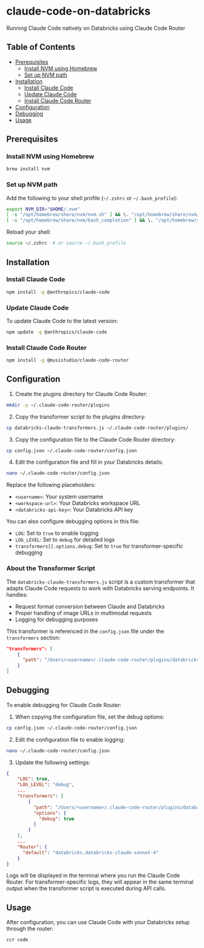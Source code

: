 # claude-code-on-databricks
Running Claude Code natively on Databricks using Claude Code Router

## Table of Contents
- [Prerequisites](#prerequisites)
  - [Install NVM using Homebrew](#install-nvm-using-homebrew)
  - [Set up NVM path](#set-up-nvm-path)
- [Installation](#installation)
  - [Install Claude Code](#install-claude-code)
  - [Update Claude Code](#update-claude-code)
  - [Install Claude Code Router](#install-claude-code-router)
- [Configuration](#configuration)
- [Debugging](#debugging)
- [Usage](#usage)

## Prerequisites

### Install NVM using Homebrew
```bash
brew install nvm
```

### Set up NVM path
Add the following to your shell profile (`~/.zshrc` or `~/.bash_profile`):
```bash
export NVM_DIR="$HOME/.nvm"
[ -s "/opt/homebrew/share/nvm/nvm.sh" ] && \. "/opt/homebrew/share/nvm/nvm.sh"
[ -s "/opt/homebrew/share/nvm/bash_completion" ] && \. "/opt/homebrew/share/nvm/bash_completion"
```

Reload your shell:
```bash
source ~/.zshrc  # or source ~/.bash_profile
```

## Installation

### Install Claude Code
```bash
npm install -g @anthropics/claude-code
```

### Update Claude Code
To update Claude Code to the latest version:
```bash
npm update -g @anthropics/claude-code
```

### Install Claude Code Router
```bash
npm install -g @musistudio/claude-code-router
```

## Configuration

1. Create the plugins directory for Claude Code Router:
```bash
mkdir -p ~/.claude-code-router/plugins
```

2. Copy the transformer script to the plugins directory:
```bash
cp databricks-claude-transformers.js ~/.claude-code-router/plugins/
```

3. Copy the configuration file to the Claude Code Router directory:
```bash
cp config.json ~/.claude-code-router/config.json
```

4. Edit the configuration file and fill in your Databricks details:
```bash
nano ~/.claude-code-router/config.json
```

Replace the following placeholders:
- `<username>`: Your system username
- `<workspace-url>`: Your Databricks workspace URL
- `<databricks-api-key>`: Your Databricks API key

You can also configure debugging options in this file:
- `LOG`: Set to `true` to enable logging
- `LOG_LEVEL`: Set to `debug` for detailed logs
- `transformers[].options.debug`: Set to `true` for transformer-specific debugging

### About the Transformer Script

The `databricks-claude-transformers.js` script is a custom transformer that adapts Claude Code requests to work with Databricks serving endpoints. It handles:

- Request format conversion between Claude and Databricks
- Proper handling of image URLs in multimodal requests
- Logging for debugging purposes

This transformer is referenced in the `config.json` file under the `transformers` section:

```json
"transformers": [
    {
      "path": "/Users/<username>/.claude-code-router/plugins/databricks-claude-transformers.js"
    }
]
```

## Debugging

To enable debugging for Claude Code Router:

1. When copying the configuration file, set the debug options:
```bash
cp config.json ~/.claude-code-router/config.json
```

2. Edit the configuration file to enable logging:
```bash
nano ~/.claude-code-router/config.json
```

3. Update the following settings:
```json
{
    "LOG": true,
    "LOG_LEVEL": "debug",
    ...
    "transformers": [
        {
          "path": "/Users/<username>/.claude-code-router/plugins/databricks-claude-transformers.js",
          "options": {
            "debug": true
          }
        }
    ],
    ...
    "Router": {
      "default": "databricks,databricks-claude-sonnet-4"
    }
}
```

Logs will be displayed in the terminal where you run the Claude Code Router. For transformer-specific logs, they will appear in the same terminal output when the transformer script is executed during API calls.

## Usage

After configuration, you can use Claude Code with your Databricks setup through the router:

```bash
ccr code
```
